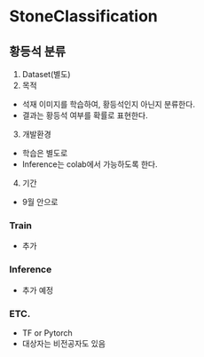 # StoneClassification

## 황등석 분류

1. Dataset(별도)
2. 목적
- 석재 이미지를 학습하여, 황등석인지 아닌지 분류한다.
- 결과는 황등석 여부를 확률로 표현한다.
3. 개발환경
- 학습은 별도로
- Inference는 colab에서 가능하도록 한다.
4. 기간
- 9월 안으로 


### Train
- 추가 

### Inference 
- 추가 예정

### ETC.
- TF or Pytorch
- 대상자는 비전공자도 있음
